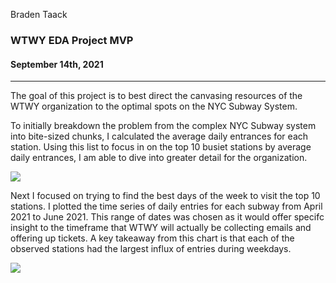 Braden Taack
### WTWY EDA Project MVP
#### September 14th, 2021
___
  
The goal of this project is to best direct the canvasing resources of the WTWY organization to the optimal spots on the NYC Subway System. 

To initially breakdown the problem from the complex NYC Subway system into bite-sized chunks, I calculated the average daily entrances for each station. Using this list to focus in on the top 10 busiet stations by average daily entrances, I am able to dive into greater detail for the organization. 

![](mvp_figure.png)

Next I focused on trying to find the best days of the week to visit the top 10 stations. I plotted the time series of daily entries for each subway from April 2021 to June 2021. This range of dates was chosen as it would offer specifc insight to the timeframe that WTWY will actually be collecting emails and offering up tickets. A key takeaway from this chart is that each of the observed stations had the largest influx of entries during weekdays. 

![](mvp_figure.png)

